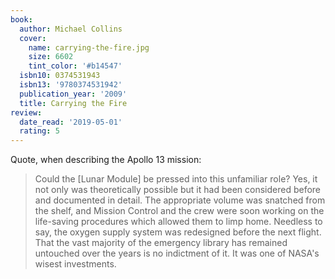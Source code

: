 ```yaml
---
book:
  author: Michael Collins
  cover:
    name: carrying-the-fire.jpg
    size: 6602
    tint_color: '#b14547'
  isbn10: 0374531943
  isbn13: '9780374531942'
  publication_year: '2009'
  title: Carrying the Fire
review:
  date_read: '2019-05-01'
  rating: 5
---
```


Quote, when describing the Apollo 13 mission:

> Could the [Lunar Module] be pressed into this unfamiliar role?
> Yes, it not only was theoretically possible but it had been considered before and documented in detail.
> The appropriate volume was snatched from the shelf, and Mission Control and the crew were soon working on the life-saving procedures which allowed them to limp home.
> Needless to say, the oxygen supply system was redesigned before the next flight.
> That the vast majority of the emergency library has remained untouched over the years is no indictment of it.
> It was one of NASA's wisest investments.